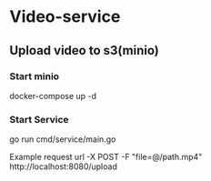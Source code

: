 # Video-service

## Upload video to s3(minio)

### Start minio
docker-compose up -d
### Start Service
go run cmd/service/main.go


Example request
url -X POST -F "file=@/path.mp4" http://localhost:8080/upload

